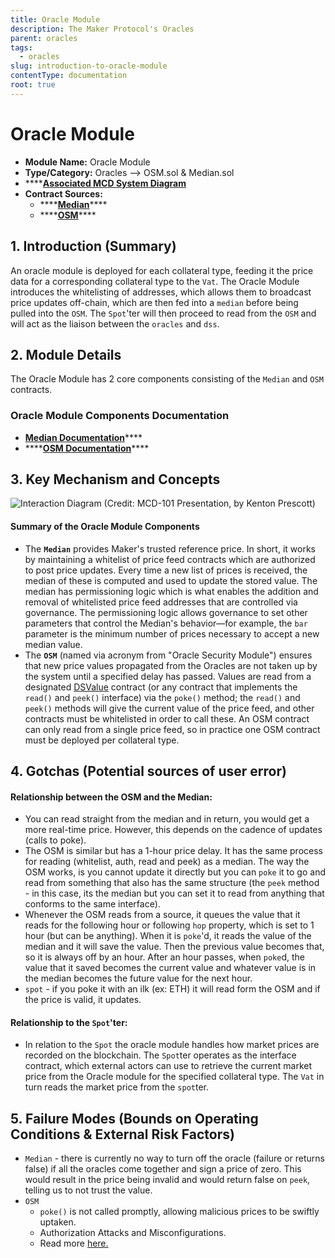 ```yaml
---
title: Oracle Module
description: The Maker Protocol's Oracles
parent: oracles
tags:
  - oracles
slug: introduction-to-oracle-module
contentType: documentation
root: true
---
```


# Oracle Module

* **Module Name:** Oracle Module
* **Type/Category:** Oracles —&gt; OSM.sol & Median.sol
* \*\*\*\*[**Associated MCD System Diagram**](https://github.com/makerdao/dss/wiki)
* **Contract Sources:**
  * \*\*\*\*[**Median**](https://github.com/makerdao/median/blob/master/src/median.sol)\*\*\*\*
  * \*\*\*\*[**OSM**](https://github.com/makerdao/osm/blob/master/src/osm.sol)\*\*\*\*

## 1. Introduction \(Summary\)

An oracle module is deployed for each collateral type, feeding it the price data for a corresponding collateral type to the `Vat`. The Oracle Module introduces the whitelisting of addresses, which allows them to broadcast price updates off-chain, which are then fed into a `median` before being pulled into the `OSM`. The `Spot`'ter will then proceed to read from the `OSM` and will act as the liaison between the `oracles` and `dss`.

## 2. Module Details

The Oracle Module has 2 core components consisting of the `Median` and `OSM` contracts.

### Oracle Module Components Documentation

* [**Median Documentation**](https://docs.makerdao.com/smart-contract-modules/oracle-module/median-detailed-documentation)\*\*\*\*
* \*\*\*\*[**OSM Documentation**](https://docs.makerdao.com/smart-contract-modules/oracle-module/oracle-security-module-osm-detailed-documentation)\*\*\*\*

## 3. Key Mechanism and Concepts

![Interaction Diagram \(Credit: MCD-101 Presentation, by Kenton Prescott\)](../../.gitbook/assets/oracles2.png)

#### Summary of the Oracle **Module Components**

* The **`Median`** provides Maker's trusted reference price. In short, it works by maintaining a whitelist of price feed contracts which are authorized to post price updates. Every time a new list of prices is received, the median of these is computed and used to update the stored value. The median has permissioning logic which is what enables the addition and removal of whitelisted price feed addresses that are controlled via governance. The permissioning logic allows governance to set other parameters that control the Median's behavior—for example, the `bar` parameter is the minimum number of prices necessary to accept a new median value.
* The **`OSM`** \(named via acronym from "Oracle Security Module"\) ensures that new price values propagated from the Oracles are not taken up by the system until a specified delay has passed. Values are read from a designated [DSValue](https://github.com/dapphub/ds-value) contract \(or any contract that implements the `read()` and `peek()` interface\) via the `poke()` method; the `read()` and `peek()` methods will give the current value of the price feed, and other contracts must be whitelisted in order to call these. An OSM contract can only read from a single price feed, so in practice one OSM contract must be deployed per collateral type.

## 4. Gotchas \(Potential sources of user error\)

#### **Relationship between the OSM and the Median:**

* You can read straight from the median and in return, you would get a more real-time price. However, this depends on the cadence of updates \(calls to poke\).
* The OSM is similar but has a 1-hour price delay. It has the same process for reading \(whitelist, auth, read and peek\) as a median. The way the OSM works, is you cannot update it directly but you can `poke` it to go and read from something that also has the same structure \(the `peek` method - in this case, its the median but you can set it to read from anything that conforms to the same interface\).
* Whenever the OSM reads from a source, it queues the value that it reads for the following hour or following `hop` property, which is set to 1 hour \(but can be anything\). When it is `poke`'d, it reads the value of the median and it will save the value. Then the previous value becomes that, so it is always off by an hour. After an hour passes, when `poke`d, the value that it saved becomes the current value and whatever value is in the median becomes the future value for the next hour.
* `spot` - if you poke it with an ilk \(ex: ETH\) it will read form the OSM and if the price is valid, it updates.

#### Relationship to the `Spot`'ter:

* In relation to the `Spot` the oracle module handles how market prices are recorded on the blockchain. The `Spot`ter operates as the interface contract, which external actors can use to retrieve the current market price from the Oracle module for the specified collateral type. The `Vat` in turn reads the market price from the `spot`ter.

## 5. Failure Modes \(Bounds on Operating Conditions & External Risk Factors\)

* `Median` - there is currently no way to turn off the oracle \(failure or returns false\) if all the oracles come together and sign a price of zero. This would result in the price being invalid and would return false on `peek`, telling us to not trust the value.
* `OSM`
  * `poke()` is not called promptly, allowing malicious prices to be swiftly uptaken.
  * Authorization Attacks and Misconfigurations.
  * Read more [here.](https://docs.makerdao.com/smart-contract-modules/oracle-module/oracle-security-module-osm-detailed-documentation#5-failure-modes-bounds-on-operating-conditions-and-external-risk-factors)

